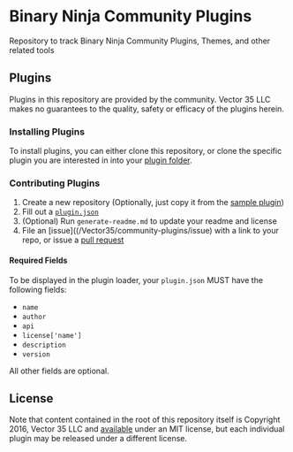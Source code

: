 # Binary Ninja Community Plugins

Repository to track Binary Ninja Community Plugins, Themes, and other related tools

## Plugins

Plugins in this repository are provided by the community. Vector 35 LLC makes no guarantees to the quality, safety or efficacy of the plugins herein.

### Installing Plugins

To install plugins, you can either clone this repository, or clone the specific plugin you are interested in into your [plugin folder](https://github.com/Vector35/binaryninja-api/tree/dev/python/examples#loading-plugins).

### Contributing Plugins

 1. Create a new repository (Optionally, just copy it from the [sample plugin](/Vector35/official-plugins/official/sample_plugin/))
 1. Fill out a [`plugin.json`](/Vector35/official-plugins/plugins/sample_plugin/plugin.json)
 1. (Optional) Run `generate-readme.md` to update your readme and license 
 1. File an [issue]((/Vector35/community-plugins/issue) with a link to your repo, or issue a [pull request](/Vector35/community-plugins/pull/new/master)
 
#### Required Fields

To be displayed in the plugin loader, your `plugin.json` MUST have the following fields:

 - `name`
 - `author`
 - `api`
 - `license['name']`
 - `description`
 - `version`
 
All other fields are optional.

## License

Note that content contained in the root of this repository itself is Copyright 2016, Vector 35 LLC and [available](LICENSE) under an MIT license, but each individual plugin may be released under a different license.
